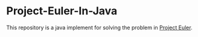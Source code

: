 # Project-Euler-In-Java
This repository is a java implement for solving the problem in [Project Euler](https://projecteuler.net/).